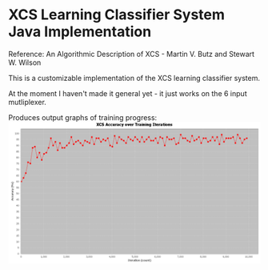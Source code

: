 # XCS Learning Classifier System Java Implementation
Reference: An Algorithmic Description of XCS - Martin V. Butz and Stewart W. Wilson

This is a customizable implementation of the XCS learning classifier system. 

At the moment I haven't made it general yet - it just works on the 6 input mutliplexer.

Produces output graphs of training progress: 
![Example Output Graph](https://raw.githubusercontent.com/Gopiandcode/java-projects/master/gopiandcode-xcs/result.png)
